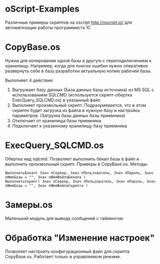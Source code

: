 # oScript-Examples
Различные примеры скриптов на oscript http://oscript.io/ для автоматизации работы программиста 1С



# CopyBase.os

Нужна для копирования одной базы в другую с переподключением к хранилищу. Например, когда для поиска ошибки нужно оперативно развернуть себе в базу разработки актуальную копию рабочей базы.

Выполняет 4 действия:

1. Выгружает базу данных (База данных базы источника) из MS SQL с использованием SQLCMD (используется скрипт-обертка ExecQuery_SQLCMD.os) в указанный файл
2. Выполняет произвольный скрипт. Подразумевается, что в этом скрипте будет загрузка из файла в нужную базу и настройка параметров. (Загрузка базы данных базы приемника)
3. Отключает от хранилища базы приемника
4. Подключает к указанному хранилищу базу приемника

# ExecQuery_SQLCMD.os

Обертка над sqlcmd. Позволяет выполнить бекап базы в файл и выполнить произвольный скрипт. Примеры в CopyBase.os.
Методы:

```bsl
ВыполнитьБекап( Знач пСервер, Знач пПользователь, Знач пПароль, Знач пИмяБазы = "", Знач пИмяФайлаБекапа )
ВыполнитьСкрипт( Знач пСервер, Знач пПользователь, Знач пПароль, Знач пИмяБазы = "", Знач пИмяФайлаСкрипта )
```

# Замеры.os

Маленький модуль для вывода сообщений с таймингом.

# Обработка "Изменение настроек"

Позволяет настроить конфигурационный файл для скрипта CopyBase.os. Работает только в управляемом режиме.

